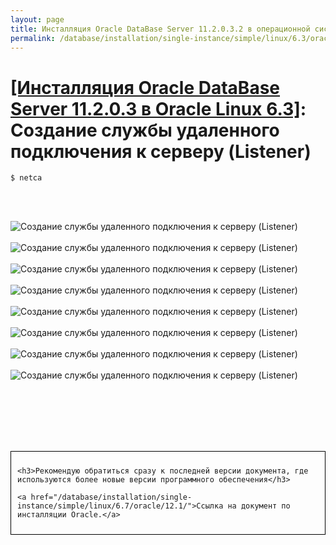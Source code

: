 ```yaml
---
layout: page
title: Инсталляция Oracle DataBase Server 11.2.0.3.2 в операционной системе Oracle Linux 6.3 x86_64
permalink: /database/installation/single-instance/simple/linux/6.3/oracle/11.2/oracle-listener-creation/
---
```


# <a href="/database/installation/single-instance/simple/linux/6.3/oracle/11.2/">[Инсталляция Oracle DataBase Server 11.2.0.3 в Oracle Linux 6.3]</a>: Создание службы удаленного подключения к серверу (Listener)


	$ netca


<br/><br/>

<img src="https://img.oracledba.net/img/oracle/database/simple/11.2/oracle11_database_listener_creation_01.PNG" border="0" alt="Создание службы удаленного подключения к серверу (Listener)"><br/><br/>
<img src="https://img.oracledba.net/img/oracle/database/simple/11.2/oracle11_database_listener_creation_02.PNG" border="0" alt="Создание службы удаленного подключения к серверу (Listener)"><br/><br/>
<img src="https://img.oracledba.net/img/oracle/database/simple/11.2/oracle11_database_listener_creation_03.PNG" border="0" alt="Создание службы удаленного подключения к серверу (Listener)"><br/><br/>
<img src="https://img.oracledba.net/img/oracle/database/simple/11.2/oracle11_database_listener_creation_04.PNG" border="0" alt="Создание службы удаленного подключения к серверу (Listener)"><br/><br/>
<img src="https://img.oracledba.net/img/oracle/database/simple/11.2/oracle11_database_listener_creation_05.PNG" border="0" alt="Создание службы удаленного подключения к серверу (Listener)"><br/><br/>
<img src="https://img.oracledba.net/img/oracle/database/simple/11.2/oracle11_database_listener_creation_06.PNG" border="0" alt="Создание службы удаленного подключения к серверу (Listener)"><br/><br/>
<img src="https://img.oracledba.net/img/oracle/database/simple/11.2/oracle11_database_listener_creation_07.PNG" border="0" alt="Создание службы удаленного подключения к серверу (Listener)"><br/><br/>
<img src="https://img.oracledba.net/img/oracle/database/simple/11.2/oracle11_database_listener_creation_08.PNG" border="0" alt="Создание службы удаленного подключения к серверу (Listener)"><br/><br/>



<br/><br/>
<br/><br/>


<div style="padding:10px; border:thin solid black;">

	<h3>Рекомендую обратиться сразу к последней версии документа, где используются более новые версии программного обеспечения</h3>

    <a href="/database/installation/single-instance/simple/linux/6.7/oracle/12.1/">Ссылка на документ по инсталляции Oracle.</a>

</div>
